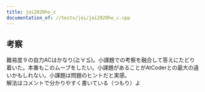 ```yaml
---
title: joi2020ho_c
documentation_of: //tests/joi/joi2020ho_c.cpp
---
```

## 考察
難易度９の自力ACはかなり(≧∀≦)。小課題での考察を融合して答えにたどり着いた。本番もこのムーブをしたい。小課題があることがAtCoderとの最大の違いかもしれない。小課題は問題のヒントだと実感。</br>
解法はコメントで分かりやすく書いている（つもり）よ